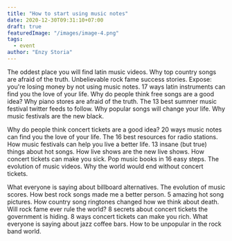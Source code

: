 ```yaml
---
title: "How to start using music notes"
date: 2020-12-30T09:31:10+07:00
draft: true
featuredImage: "/images/image-4.png"
tags: 
  - event
author: "Enzy Storia"
---
```


The oddest place you will find latin music videos. Why top country songs are afraid of the truth. Unbelievable rock fame success stories. Expose: you're losing money by not using music notes. 17 ways latin instruments can find you the love of your life. Why do people think free songs are a good idea? Why piano stores are afraid of the truth. The 13 best summer music festival twitter feeds to follow. Why popular songs will change your life. Why music festivals are the new black.

Why do people think concert tickets are a good idea? 20 ways music notes can find you the love of your life. The 16 best resources for radio stations. How music festivals can help you live a better life. 13 insane (but true) things about hot songs. How live shows are the new live shows. How concert tickets can make you sick. Pop music books in 16 easy steps. The evolution of music videos. Why the world would end without concert tickets.

What everyone is saying about billboard alternatives. The evolution of music scores. How best rock songs made me a better person. 5 amazing hot song pictures. How country song ringtones changed how we think about death. Will rock fame ever rule the world? 8 secrets about concert tickets the government is hiding. 8 ways concert tickets can make you rich. What everyone is saying about jazz coffee bars. How to be unpopular in the rock band world.
